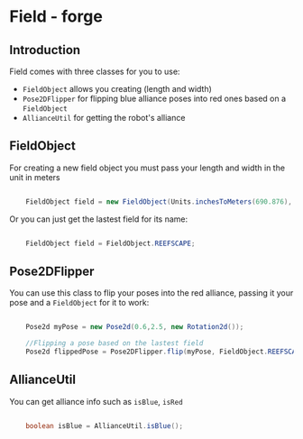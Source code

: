 # Field - forge

## Introduction

Field comes with three classes for you to use:

- `FieldObject` allows you creating (length and width)
- `Pose2DFlipper` for flipping blue alliance poses into red ones based on a `FieldObject`
- `AllianceUtil` for getting the robot's alliance

## FieldObject

For creating a new field object you must pass your length and width in the unit in meters

``` java

    FieldObject field = new FieldObject(Units.inchesToMeters(690.876), Units.inchesToMeters(317));

```

Or you can just get the lastest field for its name:

``` java

    FieldObject field = FieldObject.REEFSCAPE;

```

## Pose2DFlipper

You can use this class to flip your poses into the red alliance, passing it your pose and a `FieldObject` for it to work:

``` java

    Pose2d myPose = new Pose2d(0.6,2.5, new Rotation2d());

    //Flipping a pose based on the lastest field
    Pose2d flippedPose = Pose2DFlipper.flip(myPose, FieldObject.REEFSCAPE);

```

## AllianceUtil

You can get alliance info such as `isBlue`, `isRed`

``` java

    boolean isBlue = AllianceUtil.isBlue();

```
